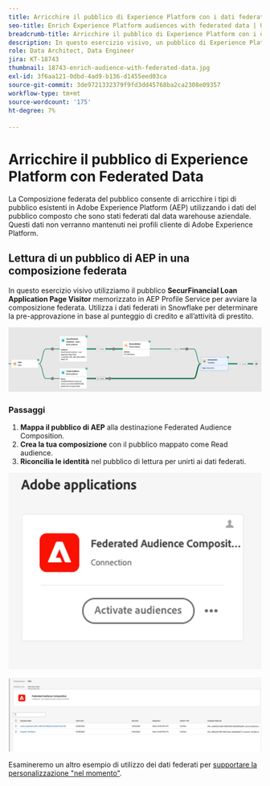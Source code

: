 ```yaml
---
title: Arricchire il pubblico di Experience Platform con i dati federati
seo-title: Enrich Experience Platform audiences with federated data | Unlock cross-channel insights with Federated Audience Composition
breadcrumb-title: Arricchire il pubblico di Experience Platform con i dati federati
description: In questo esercizio visivo, un pubblico di Experience Platform viene arricchito di dati federati.
role: Data Architect, Data Engineer
jira: KT-18743
thumbnail: 18743-enrich-audience-with-federated-data.jpg
exl-id: 3f6aa121-0dbd-4ad9-b136-d1455eed03ca
source-git-commit: 3de9721332379f9fd3dd45768ba2ca2308e09357
workflow-type: tm+mt
source-wordcount: '175'
ht-degree: 7%

---
```


# Arricchire il pubblico di Experience Platform con Federated Data

La Composizione federata del pubblico consente di arricchire i tipi di pubblico esistenti in Adobe Experience Platform (AEP) utilizzando i dati del pubblico composto che sono stati federati dal data warehouse aziendale. Questi dati non verranno mantenuti nei profili cliente di Adobe Experience Platform.

## Lettura di un pubblico di AEP in una composizione federata

In questo esercizio visivo utilizziamo il pubblico **SecurFinancial Loan Application Page Visitor** memorizzato in AEP Profile Service per avviare la composizione federata. Utilizza i dati federati in Snowflake per determinare la pre-approvazione in base al punteggio di credito e all’attività di prestito.

![federated-composition-example](assets/snowflake-preapproval.png)

### Passaggi

1. **Mappa il pubblico di AEP** alla destinazione Federated Audience Composition.
2. **Crea la tua composizione** con il pubblico mappato come Read audience.
3. **Riconcilia le identità** nel pubblico di lettura per unirti ai dati federati.

![metodo-federato-1-1](assets/federated-method-1-1.png)

![metodo-federato-1-2](assets/federated-method-1-2.png)

Esamineremo un altro esempio di utilizzo dei dati federati per [supportare la personalizzazione &quot;nel momento&quot;](drive-in-the-moment-personalization.md).
